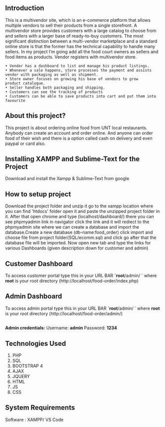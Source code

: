## Introduction

This is a multivendor site, which is an e-commerce platform that allows multiple vendors to sell their products from a single storefront. A multivendor store provides customers with a large catalog to choose from and sellers with a larger base of ready-to-buy customers. The most significant distinction between a multi-vendor marketplace and a standard online store is that the former has the technical capability to handle many sellers. In my project I’m going add all the food court owners as sellers and food items as products.
Vendor registers with multivendor store.

    • Vendor has a dashboard to list and manage his product listings.
    • Whenever a sale happens, store processes the payment and assists
    vendor with packaging as well as shipment.
    • Store owner focuses on growing his base of vendors to grow
    product catalogue.
    • Seller handles both packaging and shipping.
    • Customers can see the tracking of products
    • Customers can be able to save products into cart and put them into
    favourite


## About this project?


This project is about ordering online food from UNT local restaurants. Anybody can create an account and order online. And anyone can order food of their wish and there is a option called cash on delivery and even paypal or card also.


## Installing XAMPP and Sublime-Text for the Project

Download and install the Xampp & Sublime-Text from google

## How to setup project

Download the project folder and unzip it go to the xampp location where you can find 'htdocs' folder open it and paste the unzipped project folder in it. After that open chrome and type (localhost/dashboard/) there you can see phpmyadmin link in navigator click the link and it will rediect to the phpmyadmin site where we can create a database and import the database.Create a new database (db-name:food_order) click import and choose file from project folder(SQL/ecomm.sql) and click go after that the database file will be imported. Now open new tab and type the links for various Dashboards (given description down for customer and admin)

## Customer Dashboard

To access customer portal type this in your URL BAR **\`root**/admin/ \`  where **root** is your root directory
(http://localhost/food-order/index.php)


## Admin Dashboard

To access admin portal type this in your URL BAR **\`root**/admin/ \`  where **root** is your root directory
(http://localhost/food-order/admin/)

##

 **Admin credentials:** Username: **admin** Password: **1234**

## Technologies Used

1. PHP
2. SQL
3. BOOTSTRAP 4
4. AJAX
5. JQUERY
6. HTML
7. JS
8. CSS

## System Requirements

Software : XAMPP/ VS Code


